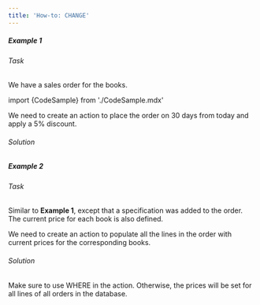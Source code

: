 ```yaml
---
title: 'How-to: CHANGE'
---
```


##### Example 1

###### Task

We have a sales order for the books.

import {CodeSample} from './CodeSample.mdx'

<CodeSample url="https://documentation.lsfusion.org/sample?file=UseCaseAssign&block=sample1"/>

We need to create an action to place the order on 30 days from today and apply a 5% discount.

###### Solution

<CodeSample url="https://documentation.lsfusion.org/sample?file=UseCaseAssign&block=solution1"/>

##### Example 2

###### Task

Similar to **Example 1**, except that a specification was added to the order. The current price for each book is also defined.

<CodeSample url="https://documentation.lsfusion.org/sample?file=UseCaseAssign&block=sample2"/>

We need to create an action to populate all the lines in the order with current prices for the corresponding books.

###### Solution

<CodeSample url="https://documentation.lsfusion.org/sample?file=UseCaseAssign&block=solution2"/>

Make sure to use WHERE in the action. Otherwise, the prices will be set for all lines of all orders in the database.
